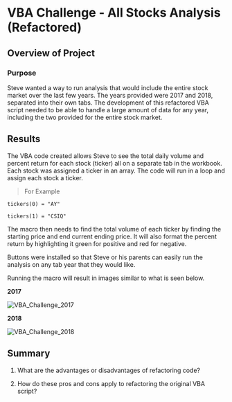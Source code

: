 # VBA Challenge - All Stocks Analysis (Refactored)

## Overview of Project

### Purpose
Steve wanted a way to run analysis that would include the entire stock market over the last few years. The years provided were 2017 and 2018, separated into their own tabs. The development of this refactored VBA script needed to be able to handle a large amount of data for any year, including the two provided for the entire stock market.

## Results
The VBA code created allows Steve to see the total daily volume and percent return for each stock (ticker) all on a separate tab in the workbook. Each stock was assigned a ticker in an array. The code will run in a loop and assign each stock a ticker. 
>For Example

    tickers(0) = "AY"

    tickers(1) = "CSIQ"
 
The macro then needs to find the total volume of each ticker by finding the starting price and end current ending price. It will also format the percent return by highlighting it green for positive and red for negative.

Buttons were installed so that Steve or his parents can easily run the analysis on any tab year that they would like.

Running the macro will result in images similar to what is seen below.

**2017**

![VBA_Challenge_2017](https://user-images.githubusercontent.com/90485451/136884848-0533865c-c543-4037-8654-952b86b226c0.png)



**2018**

![VBA_Challenge_2018](https://user-images.githubusercontent.com/90485451/136884808-4cf3f2ff-10d9-405e-b2dc-3046661fc92c.png)



## Summary

1. What are the advantages or disadvantages of refactoring code?

2. How do these pros and cons apply to refactoring the original VBA script?
